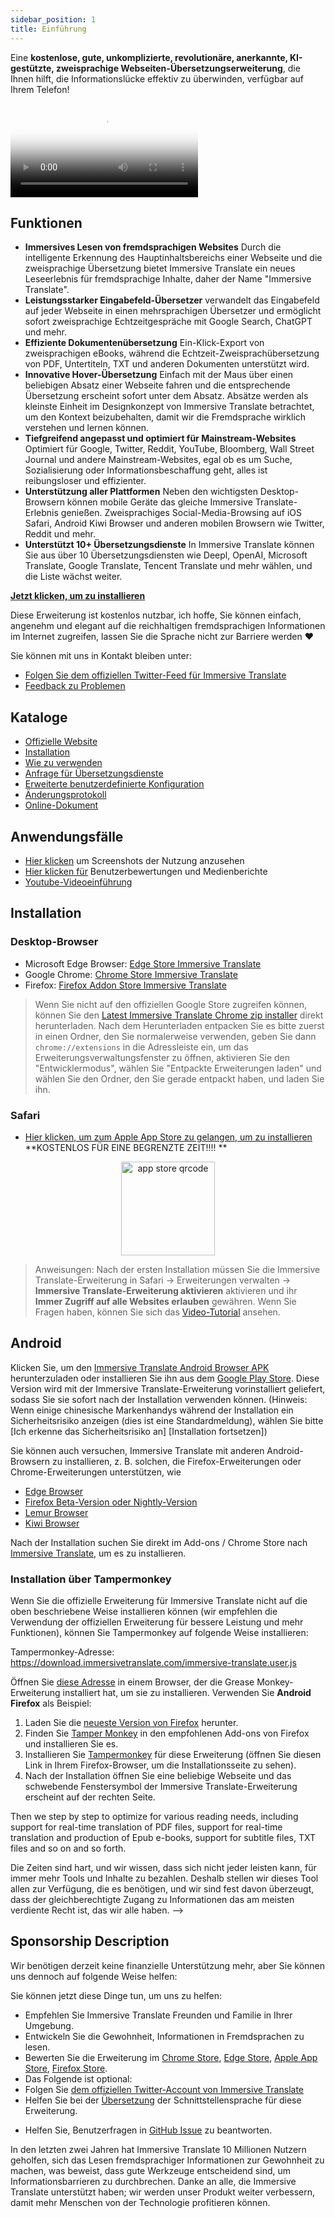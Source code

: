 ```yaml
---
sidebar_position: 1
title: Einführung
---
```


Eine **kostenlose, gute, unkomplizierte, revolutionäre, anerkannte, KI-gestützte, zweisprachige Webseiten-Übersetzungserweiterung**, die Ihnen hilft, die Informationslücke effektiv zu überwinden, verfügbar auf Ihrem Telefon!

<video
  controls
  poster="https://immersivetranslate.com/assets/price/video-poster-en.png"
  src="https://s.immersivetranslate.com/assets/uploads/en-kefVSe.mp4"
/>

## Funktionen

- **Immersives Lesen von fremdsprachigen Websites** Durch die intelligente Erkennung des Hauptinhaltsbereichs einer Webseite und die zweisprachige Übersetzung bietet Immersive Translate ein neues Leseerlebnis für fremdsprachige Inhalte, daher der Name "Immersive Translate".
- **Leistungsstarker Eingabefeld-Übersetzer** verwandelt das Eingabefeld auf jeder Webseite in einen mehrsprachigen Übersetzer und ermöglicht sofort zweisprachige Echtzeitgespräche mit Google Search, ChatGPT und mehr.
- **Effiziente Dokumentenübersetzung** Ein-Klick-Export von zweisprachigen eBooks, während die Echtzeit-Zweisprachübersetzung von PDF, Untertiteln, TXT und anderen Dokumenten unterstützt wird.
- **Innovative Hover-Übersetzung** Einfach mit der Maus über einen beliebigen Absatz einer Webseite fahren und die entsprechende Übersetzung erscheint sofort unter dem Absatz. Absätze werden als kleinste Einheit im Designkonzept von Immersive Translate betrachtet, um den Kontext beizubehalten, damit wir die Fremdsprache wirklich verstehen und lernen können.
- **Tiefgreifend angepasst und optimiert für Mainstream-Websites** Optimiert für Google, Twitter, Reddit, YouTube, Bloomberg, Wall Street Journal und andere Mainstream-Websites, egal ob es um Suche, Sozialisierung oder Informationsbeschaffung geht, alles ist reibungsloser und effizienter.
- **Unterstützung aller Plattformen** Neben den wichtigsten Desktop-Browsern können mobile Geräte das gleiche Immersive Translate-Erlebnis genießen. Zweisprachiges Social-Media-Browsing auf iOS Safari, Android Kiwi Browser und anderen mobilen Browsern wie Twitter, Reddit und mehr.
- **Unterstützt 10+ Übersetzungsdienste** In Immersive Translate können Sie aus über 10 Übersetzungsdiensten wie Deepl, OpenAI, Microsoft Translate, Google Translate, Tencent Translate und mehr wählen, und die Liste wächst weiter.

[**Jetzt klicken, um zu installieren**](/docs/installation/)

Diese Erweiterung ist kostenlos nutzbar, ich hoffe, Sie können einfach, angenehm und elegant auf die reichhaltigen fremdsprachigen Informationen im Internet zugreifen, lassen Sie die Sprache nicht zur Barriere werden ❤️

Sie können mit uns in Kontakt bleiben unter:

<!-- - [Abonnieren Sie Immersive Translate per E-Mail](https://immersivetranslate.substack.com/) Erhalten Sie die neuesten Updates und (Vorteile) zeitnah. -->

- [Folgen Sie dem offiziellen Twitter-Feed für Immersive Translate](https://twitter.com/immersivetrans)
  <!-- - [Folgen Sie dem Telegram-Kanal](https://t.me/immersivetranslate) Erhalten Sie die neuesten Nachrichten! -->
  <!-- - [Treten Sie der Telegram-Gruppe bei](https://t.me/+rq848Z09nehlOTgx), um an Diskussionen über Funktionen teilzunehmen. -->
- [Feedback zu Problemen](https://github.com/immersive-translate/immersive-translate/issues/)

## Kataloge

- [Offizielle Website](https://immersivetranslate.com/en/?force=1)
- [Installation](/docs/installation/)
- [Wie zu verwenden](/docs/usage/)
- [Anfrage für Übersetzungsdienste](/docs/services/)
- [Erweiterte benutzerdefinierte Konfiguration](/docs/advanced/)
- [Änderungsprotokoll](/docs/CHANGELOG/)
- [Online-Dokument](/docs/)

## Anwendungsfälle

<!-- - [Erfahren Sie mehr über die Veränderungen, die bei Benutzer Xiao Zhang nach einem Monat Nutzung von Immersive Translate aufgetreten sind](#user-xiao-zhangs-story) -->

- [Hier klicken](/docs/usecase/) um Screenshots der Nutzung anzusehen
- [Hier klicken für](/docs/review/) Benutzerbewertungen und Medienberichte
- [Youtube-Videoeinführung](https://www.youtube.com/watch?v=SHznc5kQCM4&ab_channel=ImmersiveTranslate)

## Installation

### Desktop-Browser

- Microsoft Edge Browser: [Edge Store Immersive Translate](https://microsoftedge.microsoft.com/addons/detail/amkbmndfnliijdhojkpoglbnaaahippg)
- Google Chrome: [Chrome Store Immersive Translate](https://chrome.google.com/webstore/detail/immersive-translate/bpoadfkcbjbfhfodiogcnhhhpibjhbnh)
- Firefox: [Firefox Addon Store Immersive Translate](https://addons.mozilla.org/firefox/addon/immersive-translate/)

> Wenn Sie nicht auf den offiziellen Google Store zugreifen können, können Sie den [Latest Immersive Translate Chrome zip installer](https://download.immersivetranslate.com/latest/chrome-immersive-translate.zip) direkt herunterladen. Nach dem Herunterladen entpacken Sie es bitte zuerst in einen Ordner, den Sie normalerweise verwenden, geben Sie dann `chrome://extensions` in die Adressleiste ein, um das Erweiterungsverwaltungsfenster zu öffnen, aktivieren Sie den "Entwicklermodus", wählen Sie "Entpackte Erweiterungen laden" und wählen Sie den Ordner, den Sie gerade entpackt haben, und laden Sie ihn.

### Safari

- [Hier klicken, um zum Apple App Store zu gelangen, um zu installieren](https://apps.apple.com/app/immersive-translate/id6447957425) \*\*KOSTENLOS FÜR EINE BEGRENZTE ZEIT!!!! \*\*

<div align="center">
<img src="https://s.immersivetranslate.com/static/official-static/assets/immersive-app-store.png" width="150" alt="app store qrcode" />
</div>

> Anweisungen: Nach der ersten Installation müssen Sie die Immersive Translate-Erweiterung in Safari -> Erweiterungen verwalten -> **Immersive Translate-Erweiterung aktivieren** aktivieren und ihr **Immer Zugriff auf alle Websites erlauben** gewähren. Wenn Sie Fragen haben, können Sie sich das [Video-Tutorial](https://s.immersivetranslate.com/videos/ios_safari_turorial_en.mp4) ansehen.

## Android

Klicken Sie, um den [Immersive Translate Android Browser APK](https://immersivetranslate.com/android/) herunterzuladen oder installieren Sie ihn aus dem [Google Play Store](https://play.google.com/store/apps/details?id=com.immersivetranslate.browser&utm_campaign=official). Diese Version wird mit der Immersive Translate-Erweiterung vorinstalliert geliefert, sodass Sie sie sofort nach der Installation verwenden können. (Hinweis: Wenn einige chinesische Markenhandys während der Installation ein Sicherheitsrisiko anzeigen (dies ist eine Standardmeldung), wählen Sie bitte [Ich erkenne das Sicherheitsrisiko an] [Installation fortsetzen])

Sie können auch versuchen, Immersive Translate mit anderen Android-Browsern zu installieren, z. B. solchen, die Firefox-Erweiterungen oder Chrome-Erweiterungen unterstützen, wie

- [Edge Browser](https://www.microsoft.com/edge/emmx/immersivetranslatecollaboration)
- [Firefox Beta-Version oder Nightly-Version](https://www.mozilla.org/firefox/channel/android/)
- [Lemur Browser](https://lemurbrowser.com/)
- [Kiwi Browser](https://kiwibrowser.com/)

Nach der Installation suchen Sie direkt im Add-ons / Chrome Store nach [Immersive Translate](https://chrome.google.com/webstore/detail/immersive-translate/bpoadfkcbjbfhfodiogcnhhhpibjhbnh), um es zu installieren.

### Installation über Tampermonkey

Wenn Sie die offizielle Erweiterung für Immersive Translate nicht auf die oben beschriebene Weise installieren können (wir empfehlen die Verwendung der offiziellen Erweiterung für bessere Leistung und mehr Funktionen), können Sie Tampermonkey auf folgende Weise installieren:

Tampermonkey-Adresse: https://download.immersivetranslate.com/immersive-translate.user.js

Öffnen Sie [diese Adresse](https://download.immersivetranslate.com/immersive-translate.user.js) in einem Browser, der die Grease Monkey-Erweiterung installiert hat, um sie zu installieren. Verwenden Sie **Android Firefox** als Beispiel:

1. Laden Sie die [neueste Version von Firefox](https://www.mozilla.org/firefox/browsers/mobile/android/) herunter.
2. Finden Sie [Tamper Monkey](https://www.tampermonkey.net/) in den empfohlenen Add-ons von Firefox und installieren Sie es.
3. Installieren Sie [Tampermonkey](https://download.immersivetranslate.com/immersive-translate.user.js) für diese Erweiterung (öffnen Sie diesen Link in Ihrem Firefox-Browser, um die Installationsseite zu sehen).
4. Nach der Installation öffnen Sie eine beliebige Webseite und das schwebende Fenstersymbol der Immersive Translate-Erweiterung erscheint auf der rechten Seite.

Then we step by step to optimize for various reading needs, including support for real-time translation of PDF files, support for real-time translation and production of Epub e-books, support for subtitle files, TXT files and so on and so forth.

Die Zeiten sind hart, und wir wissen, dass sich nicht jeder leisten kann, für immer mehr Tools und Inhalte zu bezahlen. Deshalb stellen wir dieses Tool allen zur Verfügung, die es benötigen, und wir sind fest davon überzeugt, dass der gleichberechtigte Zugang zu Informationen das am meisten verdiente Recht ist, das wir alle haben. -->

## Sponsorship Description

Wir benötigen derzeit keine finanzielle Unterstützung mehr, aber Sie können uns dennoch auf folgende Weise helfen:

Sie können jetzt diese Dinge tun, um uns zu helfen:

- Empfehlen Sie Immersive Translate Freunden und Familie in Ihrer Umgebung.
- Entwickeln Sie die Gewohnheit, Informationen in Fremdsprachen zu lesen.
- Bewerten Sie die Erweiterung im [Chrome Store](https://chrome.google.com/webstore/detail/immersive-translate/bpoadfkcbjbfhfodiogcnhhhpibjhbnh), [Edge Store](https://microsoftedge.microsoft.com/addons/detail/immersive-translate-web-/amkbmndfnliijdhojkpoglbnaaahippg), [Apple App Store](https://apps.apple.com/app/id6447957425), [Firefox Store](https://addons.mozilla.org/firefox/addon/immersive-translate/).
- Das Folgende ist optional:
  <!-- - Abonnieren Sie [die offizielle Immersive Translate E-Mail](https://immersivetranslate.substack.com/) -->
  <!-- - [Treten Sie dem Telegram-Kanal bei](https://t.me/immersivetranslate) -->
- Folgen Sie [dem offiziellen Twitter-Account von Immersive Translate](https://twitter.com/immersivetrans)
- Helfen Sie bei der [Übersetzung](https://crowdin.com/project/immersive-translate) der Schnittstellensprache für diese Erweiterung.
<!-- - Helfen Sie, Benutzerfragen in [Telegram-Gruppen](https://t.me/+rq848Z09nehlOTgx) zu beantworten. -->
- Helfen Sie, Benutzerfragen in [GitHub Issue](https://github.com/immersive-translate/immersive-translate/issues) zu beantworten.

In den letzten zwei Jahren hat Immersive Translate 10 Millionen Nutzern geholfen, sich das Lesen fremdsprachiger Informationen zur Gewohnheit zu machen, was beweist, dass gute Werkzeuge entscheidend sind, um Informationsbarrieren zu durchbrechen. Danke an alle, die Immersive Translate unterstützt haben; wir werden unser Produkt weiter verbessern, damit mehr Menschen von der Technologie profitieren können.
